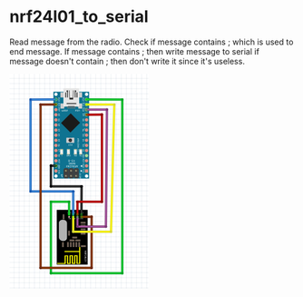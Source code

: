 # nrf24l01_to_serial

Read message from the radio. Check if message contains ; which is used to end message. If message contains ; then write message to serial if message doesn't contain ; then don't write it since it's useless.

![alt text](toSerial_wires.png "wires")
